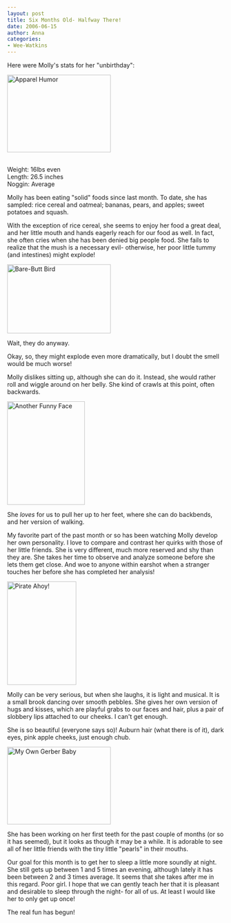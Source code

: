 ```yaml
---
layout: post
title: Six Months Old- Halfway There!
date: 2006-06-15
author: Anna
categories:
- Wee-Watkins
---
```


Here were Molly's stats for her "unbirthday":

<div class="figure"><a href="http://newburyportion.com/gallery/show/recent/photo/168078743"><img class="photo" src="http://static.flickr.com/49/168078743_47afbf589f_m.jpg" width="240" height="180" alt="Apparel Humor" border="0" /></a> </div>

<br>Weight: 16lbs even 
<br>Length: 26.5 inches
<br>Noggin: Average

Molly has been eating "solid" foods since last month. To date, she has sampled: rice cereal and oatmeal; bananas, pears, and apples; sweet potatoes and squash.

With the exception of rice cereal, she seems to enjoy her food a great deal, and her little mouth and hands eagerly reach for our food as well. In fact, she often cries when she has been denied big people food. She fails to realize that the mush is a necessary evil- otherwise, her poor little tummy (and intestines) might explode!

<div class="figure"><a href="http://newburyportion.com/gallery/show/recent/photo/168078954"><img class="photo" src="http://static.flickr.com/64/168078954_256c61f7d5_m.jpg" width="240" height="160" alt="Bare-Butt Bird" border="0" /></a> </div>

Wait, they do anyway.

Okay, so, they might explode even more dramatically, but I doubt the smell would be much worse!

Molly dislikes sitting up, although she can do it. Instead, she would rather roll and wiggle around on her belly. She kind of crawls at this point, often backwards. 

<div class="figure"><a href="http://newburyportion.com/gallery/show/recent/photo/168079708"><img class="photo" src="http://static.flickr.com/71/168079708_4b38589e24_m.jpg" width="180" height="240" alt="Another Funny Face" border="0" /></a> </div>

She <i>loves</i> for us to pull her up to her feet, where she can do backbends, and her version of walking.

My favorite part of the past month or so has been watching Molly develop her own personality. I love to compare and contrast her quirks with those of her little friends. She is very different, much more reserved and shy than they are. She takes her time to observe and analyze someone before she lets them get close. And woe to anyone within earshot when a stranger touches her before she has completed her analysis!

<div class="figure"><a href="http://newburyportion.com/gallery/show/recent/photo/168079200"><img class="photo" src="http://static.flickr.com/78/168079200_af807b58ce_m.jpg" width="160" height="240" alt="Pirate Ahoy!" border="0" /></a> </div>

Molly can be very serious, but when she laughs, it is light and musical. It is a small brook dancing over smooth pebbles. She gives her own version of hugs and kisses, which are playful grabs to our faces and hair, plus a pair of slobbery lips attached to our cheeks. I can't get enough. 

She is so beautiful (everyone says so)! Auburn hair (what there is of it), dark eyes, pink apple cheeks, just enough chub. 

<div class="figure"><a href="http://newburyportion.com/gallery/show/recent/photo/168080002"><img class="photo" src="http://static.flickr.com/76/168080002_cc5b4e97c0_m.jpg" width="240" height="180" alt="My Own Gerber Baby" border="0" /></a> </div>

She has been working on her first teeth for the past couple of months (or so it has seemed), but it looks as though it may be a while. It is adorable to see all of her little friends with the tiny little "pearls" in their mouths.

Our goal for this month is to get her to sleep a little more soundly at night. She still gets up between 1 and 5 times an evening, although lately it has been between 2 and 3 times average. It seems that she takes after me in this regard. Poor girl. I hope that we can gently teach her that it is pleasant and desirable to sleep through the night- for all of us. At least I would like her to only get up once!

The real fun has begun!






